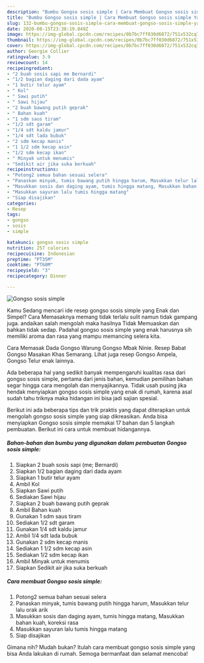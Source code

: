 ```yaml
---
description: "Bumbu Gongso sosis simple | Cara Membuat Gongso sosis simple Yang Enak dan Simpel"
title: "Bumbu Gongso sosis simple | Cara Membuat Gongso sosis simple Yang Enak dan Simpel"
slug: 132-bumbu-gongso-sosis-simple-cara-membuat-gongso-sosis-simple-yang-enak-dan-simpel
date: 2020-08-15T23:38:19.849Z
image: https://img-global.cpcdn.com/recipes/0b7bc7ff030d6872/751x532cq70/gongso-sosis-simple-foto-resep-utama.jpg
thumbnail: https://img-global.cpcdn.com/recipes/0b7bc7ff030d6872/751x532cq70/gongso-sosis-simple-foto-resep-utama.jpg
cover: https://img-global.cpcdn.com/recipes/0b7bc7ff030d6872/751x532cq70/gongso-sosis-simple-foto-resep-utama.jpg
author: Georgie Collier
ratingvalue: 3.9
reviewcount: 14
recipeingredient:
- "2 buah sosis sapi me Bernardi"
- "1/2 bagian daging dari dada ayam"
- "1 butir telur ayam"
- " Kol"
- " Sawi putih"
- " Sawi hijau"
- "2 buah bawang putih geprak"
- " Bahan kuah"
- "1 sdm saus tiram"
- "1/2 sdt garam"
- "1/4 sdt kaldu jamur"
- "1/4 sdt lada bubuk"
- "2 sdm kecap manis"
- "1 1/2 sdm kecap asin"
- "1/2 sdm kecap ikan"
- " Minyak untuk menumis"
- "Sedikit air jika suka berkuah"
recipeinstructions:
- "Potong2 semua bahan sesuai selera"
- "Panaskan minyak, tumis bawang putih hingga harum, Masukkan telur lalu orak arik"
- "Masukkan sosis dan daging ayam, tumis hingga matang, Masukkan bahan kuah, koreksi rasa"
- "Masukkan sayuran lalu tumis hingga matang"
- "Siap disajikan"
categories:
- Resep
tags:
- gongso
- sosis
- simple

katakunci: gongso sosis simple 
nutrition: 257 calories
recipecuisine: Indonesian
preptime: "PT35M"
cooktime: "PT60M"
recipeyield: "3"
recipecategory: Dinner

---
```



![Gongso sosis simple](https://img-global.cpcdn.com/recipes/0b7bc7ff030d6872/751x532cq70/gongso-sosis-simple-foto-resep-utama.jpg)

Kamu Sedang mencari ide resep gongso sosis simple yang Enak dan Simpel? Cara Memasaknya memang tidak terlalu sulit namun tidak gampang juga. andaikan salah mengolah maka hasilnya Tidak Memuaskan dan bahkan tidak sedap. Padahal gongso sosis simple yang enak harusnya sih memiliki aroma dan rasa yang mampu memancing selera kita.

Cara Memasak Dada Gongso Warung Gongso Mbak Ninie. Resep Babat Gongso Masakan Khas Semarang. Lihat juga resep Gongso Ampela, Gongso Telur enak lainnya.

Ada beberapa hal yang sedikit banyak mempengaruhi kualitas rasa dari gongso sosis simple, pertama dari jenis bahan, kemudian pemilihan bahan segar hingga cara mengolah dan menyajikannya. Tidak usah pusing jika hendak menyiapkan gongso sosis simple yang enak di rumah, karena asal sudah tahu triknya maka hidangan ini bisa jadi sajian spesial.


Berikut ini ada beberapa tips dan trik praktis yang dapat diterapkan untuk mengolah gongso sosis simple yang siap dikreasikan. Anda bisa menyiapkan Gongso sosis simple memakai 17 bahan dan 5 langkah pembuatan. Berikut ini cara untuk membuat hidangannya.

<!--inarticleads1-->

##### Bahan-bahan dan bumbu yang digunakan dalam pembuatan Gongso sosis simple:

1. Siapkan 2 buah sosis sapi (me; Bernardi)
1. Siapkan 1/2 bagian daging dari dada ayam
1. Siapkan 1 butir telur ayam
1. Ambil  Kol
1. Siapkan  Sawi putih
1. Sediakan  Sawi hijau
1. Siapkan 2 buah bawang putih geprak
1. Ambil  Bahan kuah
1. Gunakan 1 sdm saus tiram
1. Sediakan 1/2 sdt garam
1. Gunakan 1/4 sdt kaldu jamur
1. Ambil 1/4 sdt lada bubuk
1. Gunakan 2 sdm kecap manis
1. Sediakan 1 1/2 sdm kecap asin
1. Sediakan 1/2 sdm kecap ikan
1. Ambil  Minyak untuk menumis
1. Siapkan Sedikit air jika suka berkuah




<!--inarticleads2-->

##### Cara membuat Gongso sosis simple:

1. Potong2 semua bahan sesuai selera
1. Panaskan minyak, tumis bawang putih hingga harum, Masukkan telur lalu orak arik
1. Masukkan sosis dan daging ayam, tumis hingga matang, Masukkan bahan kuah, koreksi rasa
1. Masukkan sayuran lalu tumis hingga matang
1. Siap disajikan




Gimana nih? Mudah bukan? Itulah cara membuat gongso sosis simple yang bisa Anda lakukan di rumah. Semoga bermanfaat dan selamat mencoba!

